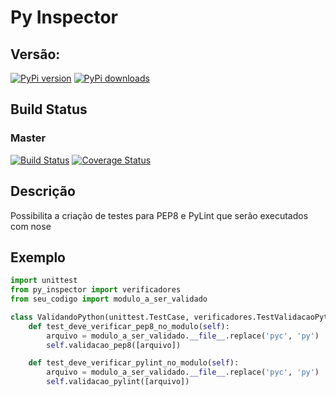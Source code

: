 # Py Inspector

## Versão:

[![PyPi version](https://img.shields.io/pypi/v/py-inspector.svg)](https://pypi.python.org/pypi/py-inspector)
[![PyPi downloads](https://img.shields.io/pypi/dm/py-inspector.svg)](https://pypi.python.org/pypi/py-inspector)


## Build Status

### Master

[![Build Status](https://travis-ci.org/Maethorin/py-inspector.svg?branch=master)](https://travis-ci.org/Maethorin/py-inspector)
[![Coverage Status](https://coveralls.io/repos/Maethorin/py-inspector/badge.svg?branch=master)](https://coveralls.io/r/Maethorin/py-inspector?branch=master)

## Descrição

Possibilita a criação de testes para PEP8 e PyLint que serão executados com nose


## Exemplo

```python
import unittest
from py_inspector import verificadores
from seu_codigo import modulo_a_ser_validado

class ValidandoPython(unittest.TestCase, verificadores.TestValidacaoPython):
    def test_deve_verificar_pep8_no_modulo(self):
        arquivo = modulo_a_ser_validado.__file__.replace('pyc', 'py')
        self.validacao_pep8([arquivo])

    def test_deve_verificar_pylint_no_modulo(self):
        arquivo = modulo_a_ser_validado.__file__.replace('pyc', 'py')
        self.validacao_pylint([arquivo])
```
